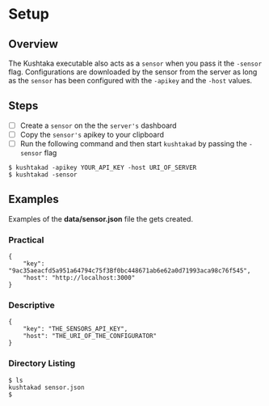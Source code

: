 # Setup

## Overview

The Kushtaka executable also acts as a `sensor` when you pass it the `-sensor` flag. Configurations are downloaded by the sensor from the server as long as the `sensor` has been configured with the `-apikey` and the `-host` values.

## Steps

* [ ] Create a `sensor` on the the `server's` dashboard
* [ ] Copy the `sensor's` apikey to your clipboard
* [ ] Run the following command and then start `kushtakad` by passing the `-sensor` flag

```text
$ kushtakad -apikey YOUR_API_KEY -host URI_OF_SERVER
$ kushtakad -sensor
```



## Examples

Examples of the **data/sensor.json** file the gets created.

### Practical 

```text
{
	"key": "9ac35aeacfd5a951a64794c75f3Bf0bc448671ab6e62a0d71993aca98c76f545",
	"host": "http://localhost:3000"
}
```

### Descriptive 

```text
{
	"key": "THE_SENSORS_API_KEY",
	"host": "THE_URI_OF_THE_CONFIGURATOR"
}
```

### Directory Listing

```text
$ ls
kushtakad sensor.json
$
```

